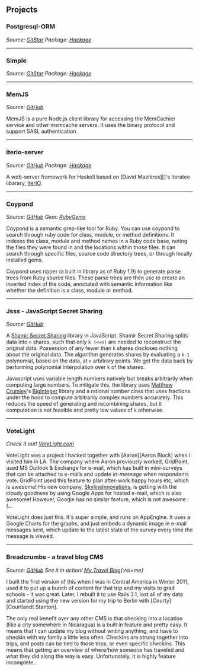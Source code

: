 ## Projects

### Postgresql-ORM
_Source: [GitStar](http://gitstar.com/dm/postgresql-orm)_
_Package: [Hackage](http://hackage.haskell.org/package/postgresql-orm)_

---

### Simple
_Source: [GitStar](http://gitstar.com/alevy/simple)_
_Package: [Hackage](http://hackage.haskell.org/package/simple)_

---

### MemJS
_Source: [GitHub](http://github.com/alevy/memjs)_

MemJS is a pure Node.js client library for accessing the MemCachier service and other memcache servers. It uses the binary protocol and support SASL authentication.

---

### iterio-server
_Source: [GitHub](http://github.com/alevy/iterio-server)_
_Package: [Hackage](http://hackage.haskell.org/package/iterio-server)_

A web-server framework for Haskell based on [David Mazières][]'s iteratee libarary, [IterIO](http://hackage.haskell.org/package/iterIO).

---

### Coypond
_Source: [GitHub](http://github.com/alevy/coypond)_
_Gem: [RubyGems](https://rubygems.org/gems/coypond)_

Coypond is a semantic grep-like tool for Ruby. You can use coypond to search through ruby code for class, module, or method definitions. It indexes the class, module and method names in a Ruby code base, noting the files they were found in and the locations within those files. It can search through specific files, source code directory trees, or through locally installed gems.

Coypond uses ripper (a built in library as of Ruby 1.9) to generate parse trees from Ruby source files. These parse trees are then use to create an inverted index of the code, annotated with semantic information like whether the definition is a class, module or method.

---

### Jsss - JavaScript Secret Sharing
_Source: [GitHub](http://github.com/alevy/jsss)_

A [Shamir Secret Sharing](http://en.wikipedia.org/wiki/Shamir's_Secret_Sharing) library in JavaScript. Shamir Secret Sharing splits data into `n` shares, such that only `k (<=n)` are needed to reconstruct the original data. Possession of any fewer than `k` shares discloses nothing about the original data. The algorithm generates shares by evaluating a `k-1` polynomial, based on the data, at `n` arbitrary points. We get the data back by performing polynomial interpolation over `k` of the shares.

Javascript uses variable length numbers natively but breaks arbitrarily when computing large numbers. To mitigate this, the library uses [Matthew Crumley](http://silentmatt.com/)'s [BigInteger](http://github.com/silentmatt/javascript-biginteger) library and a rational number class that uses fractions under the hood to compute arbitrarily complex numbers accurately. This reduces the speed of generating and recombining shares, but it computation is not feasible and pretty low values of `k` otherwise.

---

### VoteLight

_Check it out! [VoteLight.com](http://votelight.com)_

VoteLight was a project I hacked together with [Aaron][Aaron Block] when I visited him in LA. The company where Aaron previously worked, GridPoint, used MS Outlook & Exchange for e-mail, which has built in mini-surveys that can be attached to e-mails and update _in-message_ when respondents vote. GridPoint used this feature to plan after-work happy hours etc, which is awesome! His new company, [SkylineInnovations](http://www.skylineinnovations.com), is getting with the cloudy goodness by using Google Apps for hosted e-mail, which is also awesome! However, Google has no similar feature, which is not awesome :(...

VoteLight does just this. It's super simple, and runs on AppEngine. It uses a Google Charts for the graphs, and just embeds a dynamic image in e-mail messages sent, which update to the latest state of the survey every time the message is viewed.

---

### Breadcrumbs - a travel blog CMS

_Source: [GitHub](http://github.com/alevy/breadcrumbs)_
_See it in action! [My Travel Blog](http://travel.amitlevy.com){:rel=me}_

I built the first version of this when I was in Central America in Winter 2011, used it to put up a bunch of content for that trip and my visits to grad schools - it was great. Later, I rebuilt it to use Rails 3.1, lost all of my data and started using the new version for my trip to Berlin with [Courty][Courtlandt Stanton].

The only real benefit over any other CMS is that checking into a location (like a city somewhere in Nicaragua) is a built in feature and pretty easy. It means that I can update my blog without writing anything, and have to checkin with my family a little less often. Checkins are strung together into trips, and posts can be tied to those trips, or even specific checkins. This means that getting an overview of where/how someone has traveled and what they did along the way is easy. Unfortunately, it is highly feature incomplete...
